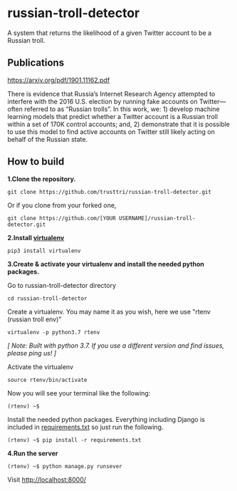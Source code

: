 # russian-troll-detector
A system that returns the likelihood of a given Twitter account to be a Russian troll.

## Publications
https://arxiv.org/pdf/1901.11162.pdf

There  is  evidence  that  Russia’s  Internet  Research  Agency attempted  to  interfere  with  the  2016  U.S.  election  by  running fake accounts on Twitter—often referred to as “Russian trolls”. In this work, we: 1) develop machine learning models
that predict whether a Twitter account is a Russian troll within a set of 170K control accounts; and, 2) demonstrate that it is
possible to use this model to find active accounts on Twitter still likely acting on behalf of the Russian state.

## How to build
**1.Clone the repository.**
```
git clone https://github.com/trusttri/russian-troll-detector.git
```

Or if you clone from your forked one,
```
git clone https://github.com/[YOUR USERNAME]/russian-troll-detector.git
```

**2.Install [virtualenv](https://virtualenv.pypa.io/en/latest/)**
```
pip3 install virtualenv
```

**3.Create & activate your virtualenv and install the needed python packages.**

Go to russian-troll-detector directory
```
cd russian-troll-detector
```

Create a virtualenv. You may name it as you wish, here we use "rtenv (russian troll env)"
```
virtualenv -p python3.7 rtenv
```
*[ Note: Built with python 3.7. If you use a different version and find issues, please ping us! ]*

Activate the virtualenv
```
source rtenv/bin/activate
```
Now you will see your terminal like the following:
```
(rtenv) ~$
```

Install the needed python packages. Everything including Django is included in [requirements.txt](russian-troll-detector/russian_troll_detector/requirements.txt) so just run the following.
```
(rtenv) ~$ pip install -r requirements.txt
```

**4.Run the server**
```
(rtenv) ~$ python manage.py runsever
```
Visit [http://localhost:8000/](http://localhost:8000/)
